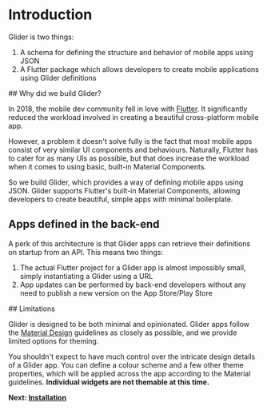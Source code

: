 # Introduction

Glider is two things:

1. A schema for defining the structure and behavior of mobile apps using JSON
2. A Flutter package which allows developers to create mobile applications using Glider definitions

## Why did we build Glider?

In 2018, the mobile dev community fell in love with [Flutter](https://flutter.io/). It significantly reduced the workload involved in creating a beautiful cross-platform mobile app.

However, a problem it doesn't solve fully is the fact that most mobile apps consist of very similar UI components and behaviours. Naturally, Flutter has to cater for as many UIs as possible, but that does increase the workload when it comes to using basic, built-in Material Components.

So we build Glider, which provides a way of defining mobile apps using JSON. Glider supports Flutter's built-in Material Components, allowing developers to create beautiful, simple apps with minimal boilerplate.

## Apps defined in the back-end

A perk of this architecture is that Glider apps can retrieve their definitions on startup from an API. This means two things:

1. The actual Flutter project for a Glider app is almost impossibly small, simply instantiating a Glider using a URL
2. App updates can be performed by back-end developers without any need to publish a new version on the App Store/Play Store

## Limitations

Glider is designed to be both minimal and opinionated. Glider apps follow the [Material Design](https://material.io/) guidelines as closely as possible, and we provide limited options for theming.

You shouldn't expect to have much control over the intricate design details of a Glider app. You can define a colour scheme and a few other theme properties, which will be applied across the app according to the Material guidelines. **Individual widgets are not themable at this time.**

**Next: [Installation](installation.md)**
